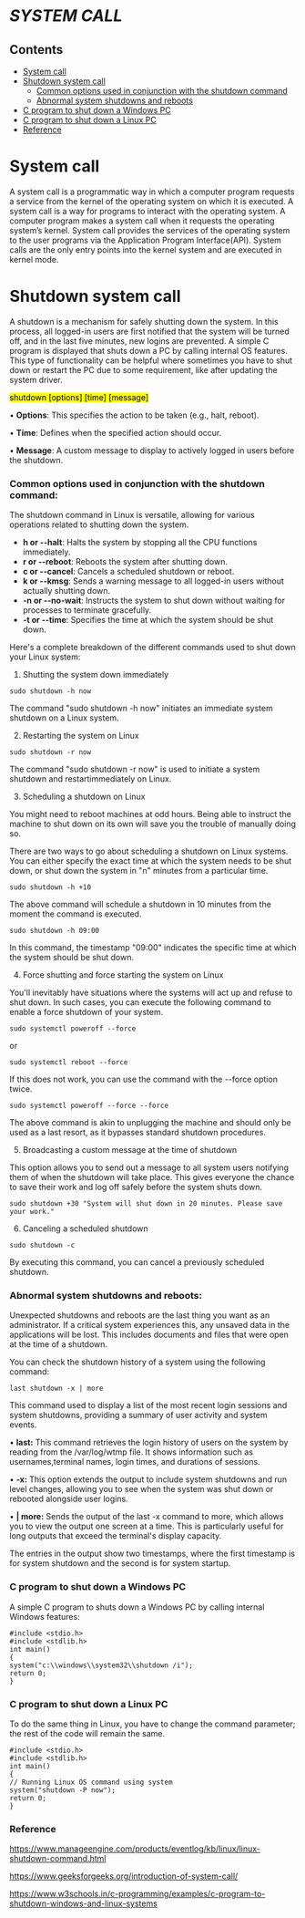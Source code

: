 # *SYSTEM CALL*

## Contents
- [System call](#system-call)
- [Shutdown system call](#shutdown-system-call)
  - [Common options used in conjunction with the shutdown command](#common-options-used-in-conjunction-with-the-shutdown-command)
  - [Abnormal system shutdowns and reboots](#abnormal-system-shutdowns-and-reboots)
- [C program to shut down a Windows PC](#c-program-to-shut-down-a-windows-pc)
- [C program to shut down a Linux PC](#c-program-to-shut-down-a-linux-pc)
- [Reference](#reference)






# System call
A system call is a programmatic way in which a computer program requests a service from the 
kernel of the operating system on which it is executed. A system call is a way for programs 
to interact with the operating system. A computer program makes a system call when it 
requests the operating system’s kernel. System call provides the services of the operating system 
to the user programs via the Application Program Interface(API). System calls are the only entry 
points into the kernel system and are executed in kernel mode.

# Shutdown system call 
A shutdown is a mechanism for safely shutting down the system. In this process, all logged-in users are first notified that the system will be turned off, and in the last five minutes, new logins are prevented. 
A simple C program is displayed that shuts down a PC by calling internal OS features. This type of functionality can be helpful where sometimes you have to shut down or restart the PC due to some requirement, like after updating the system driver.

<mark> shutdown [options] [time] [message] </mark>

  • **Options**: This specifies the action to be taken (e.g., halt, reboot).
  
  • **Time**: Defines when the specified action should occur. 
  
  • **Message**: A custom message to display to actively logged in users before the shutdown.

### Common options used in conjunction with the shutdown command:
The shutdown command in Linux is versatile, allowing for various operations related to shutting down the system.  
- **h or --halt**: Halts the system by stopping all the CPU functions immediately.
- **r or --reboot**: Reboots the system after shutting down.
- **c or --cancel**: Cancels a scheduled shutdown or reboot. 
- **k or --kmsg**: Sends a warning message to all logged-in users without actually shutting down.
- **-n or --no-wait**: Instructs the system to shut down without waiting for processes to terminate gracefully.
- **-t or --time**: Specifies the time at which the system should be shut down. 

Here's a complete breakdown of the different commands used to shut down your Linux system: 

1) Shutting the system down immediately
    
 `sudo shutdown -h now` 

The command "sudo shutdown -h now" initiates an immediate system shutdown on a Linux system.
 
2) Restarting the system on Linux
   
`sudo shutdown -r now ` 

The command "sudo shutdown -r now" is used to initiate a system shutdown and restartimmediately on Linux. 

3) Scheduling a shutdown on Linux
   
You might need to reboot machines at odd hours. Being able to instruct the machine to shut down on its own will save you the trouble of manually doing so. 

There are two ways to go about scheduling a shutdown on Linux systems. You can either specify the exact time at which the system needs to be shut down, or shut down the system in "n" minutes from a particular time. 

`sudo shutdown -h +10`

The above command will schedule a shutdown in 10 minutes from the moment the command is executed. 

`sudo shutdown -h 09:00 `

In this command, the timestamp "09:00" indicates the specific time at which the system should be shut down. 

4) Force shutting and force starting the system on Linux
    
You'll inevitably have situations where the systems will act up and refuse to shut down. In such cases, you can execute the following command to enable a force shutdown of your system. 

`sudo systemctl poweroff --force` 

or

`sudo systemctl reboot --force `

If this does not work, you can use the command with the --force option twice. 

`sudo systemctl poweroff --force --force`

The above command is akin to unplugging the machine and should only be used as a last resort, as it bypasses standard shutdown procedures.

5) Broadcasting a custom message at the time of shutdown
   
This option allows you to send out a message to all system users notifying them of when the shutdown will take place. This gives everyone the chance to save their work and log off safely before the system shuts down. 

`sudo shutdown +30 "System will shut down in 20 minutes. Please save your work."`

6) Canceling a scheduled shutdown 

`sudo shutdown -c`

By executing this command, you can cancel a previously scheduled shutdown.

### Abnormal system shutdowns and reboots:

Unexpected shutdowns and reboots are the last thing you want as an administrator. If a critical system experiences this, any unsaved data in the applications will be lost. This includes documents and files that were open at the time of a shutdown. 

You can check the shutdown history of a system using the following command: 

`last shutdown -x | more`

This command used to display a list of the most recent login sessions and system shutdowns, providing a summary of user activity and system events. 

• **last:** This command retrieves the login history of users on the system by reading from the /var/log/wtmp file. It shows information such as usernames,terminal names, login times, and durations of sessions. 

• **-x:** This option extends the output to include system shutdowns and run level changes, allowing you to see when the system was shut down or rebooted alongside user logins. 

• **| more:** Sends the output of the last -x command to more, which allows you to view the output one screen at a time. This is particularly useful for long outputs that exceed the terminal's display capacity. 

The entries in the output show two timestamps, where the first timestamp is for system shutdown and the second is for system startup.
### C program to shut down a Windows PC

A simple C program to shuts down a Windows PC by calling internal Windows features:
```
#include <stdio.h> 
#include <stdlib.h> 
int main() 
{ 
system("c:\\windows\\system32\\shutdown /i"); 
return 0; 
} 

```

### C program to shut down a Linux PC

To do the same thing in Linux, you have to change the command parameter; the rest of the code will remain the same. 
```
#include <stdio.h> 
#include <stdlib.h> 
int main() 
{ 
// Running Linux OS command using system 
system("shutdown -P now"); 
return 0; 
}
```
### Reference

https://www.manageengine.com/products/eventlog/kb/linux/linux-shutdown-command.html

https://www.geeksforgeeks.org/introduction-of-system-call/

https://www.w3schools.in/c-programming/examples/c-program-to-shutdown-windows-and-linux-systems

